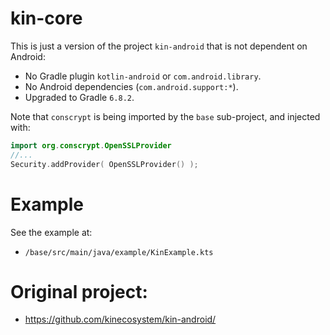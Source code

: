 # kin-core

This is just a version of the project `kin-android`
that is not dependent on Android:

- No Gradle plugin `kotlin-android` or `com.android.library`.
- No Android dependencies (`com.android.support:*`).
- Upgraded to Gradle `6.8.2`.

Note that `conscrypt` is being imported by the `base` sub-project,
and injected with:

```kotlin
import org.conscrypt.OpenSSLProvider
//...
Security.addProvider( OpenSSLProvider() );
```

# Example

See the example at:

- `/base/src/main/java/example/KinExample.kts`

# Original project:

- https://github.com/kinecosystem/kin-android/

